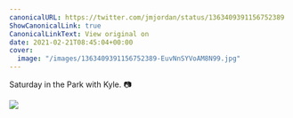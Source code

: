```yaml
---
canonicalURL: https://twitter.com/jmjordan/status/1363409391156752389
ShowCanonicalLink: true
CanonicalLinkText: View original on
date: 2021-02-21T08:45:04+00:00
cover:
  image: "/images/1363409391156752389-EuvNnSYVoAM8N99.jpg"
---
```

Saturday in the Park with Kyle. 📷

![](/images/1363409391156752389-EuvNnSYVoAM8N99.jpg)